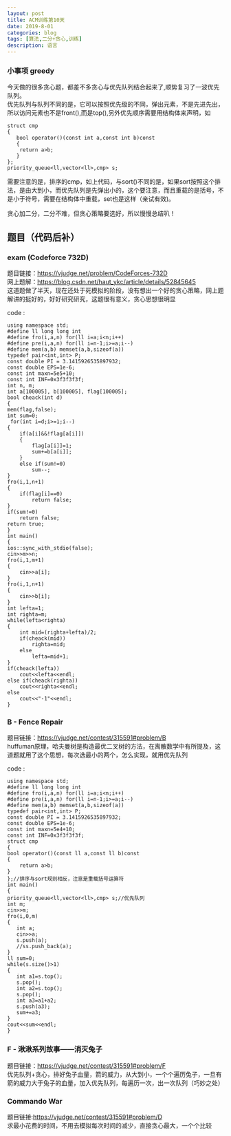 ```yaml
---
layout: post
title: ACM训练第10天
date: 2019-8-01
categories: blog
tags: [算法,二分+贪心,训练]
description: 语言
---
```


### 小事项 greedy
今天做的很多贪心题，都差不多贪心与优先队列结合起来了,顺势复习了一波优先队列。<br/>
优先队列与队列不同的是，它可以按照优先级的不同，弹出元素，不是先进先出，所以访问元素也不是front(),而是top(),另外优先顺序需要用结构体来声明，如 <br/>

    struct cmp
    {
       bool operator()(const int a,const int b)const 
       {
       	return a>b;
       }
    };
    priority_queue<ll,vector<ll>,cmp> s;

需要注意的是，排序的cmp，如上代码，与sort()不同的是，如果sort按照这个排法，是由大到小，而优先队列是先弹出小的，这个要注意，而且重载的是括号，不是小于符号，需要在结构体中重载，set也是这样（亲试有效)。<br/>

贪心加二分，二分不难，但贪心策略要选好，所以慢慢总结叭！<br/>


## 题目（代码后补）

### exam (Codeforce 732D)
题目链接：<https://vjudge.net/problem/CodeForces-732D><br/>
网上题解：<https://blog.csdn.net/haut_ykc/article/details/52845645><br/>
这道题做了半天，现在还处于死模拟的阶段，没有想出一个好的贪心策略，网上题解讲的挺好的，好好研究研究，这题很有意义，贪心思想很明显<br/>

code :

    using namespace std;
    #define ll long long int
    #define fro(i,a,n) for(ll i=a;i<n;i++)
    #define pre(i,a,n) for(ll i=n-1;i>=a;i--)
    #define mem(a,b) memset(a,b,sizeof(a))
    typedef pair<int,int> P;
    const double PI = 3.1415926535897932;
    const double EPS=1e-6;
    const int maxn=5e5+10;
    const int INF=0x3f3f3f3f;
    int n, m;
    int a[100005], b[100005], flag[100005];
    bool cheack(int d)
    {
    mem(flag,false);
    int sum=0;
     for(int i=d;i>=1;i--)
    {
        if(a[i]&&!flag[a[i]])
        {
            flag[a[i]]=1;
            sum+=b[a[i]];
        }
        else if(sum!=0)
            sum--;
    }
    fro(i,1,n+1)
    {
        if(flag[i]==0)
            return false;
    }
    if(sum!=0)
        return false;
    return true;
    }
    int main()
    {
    ios::sync_with_stdio(false);
    cin>>m>>n;
    fro(i,1,m+1)
    {
        cin>>a[i];
    }
    fro(i,1,n+1)
    {
        cin>>b[i];
    }
    int lefta=1;
    int righta=m;
    while(lefta<righta)
    {
        int mid=(righta+lefta)/2;
        if(cheack(mid))
            righta=mid;
        else
            lefta=mid+1;
    }
    if(cheack(lefta))
        cout<<lefta<<endl;
    else if(cheack(righta))
        cout<<righta<<endl;
    else
        cout<<"-1"<<endl;
    }

### B - Fence Repair 
题目链接：<https://vjudge.net/contest/315591#problem/B><br/>
huffuman原理，哈夫曼树是构造最优二叉树的方法，在离散数学中有所提及，这道题就用了这个思想，每次选最小的两个，怎么实现，就用优先队列<br/>

code :

    using namespace std;
    #define ll long long int
    #define fro(i,a,n) for(ll i=a;i<n;i++)
    #define pre(i,a,n) for(ll i=n-1;i>=a;i--)
    #define mem(a,b) memset(a,b,sizeof(a))
    typedef pair<int,int> P;
    const double PI = 3.1415926535897932;
    const double EPS=1e-6;
    const int maxn=5e4+10;
    const int INF=0x3f3f3f3f;
    struct cmp
    {
    bool operator()(const ll a,const ll b)const
    {
        return a>b;
    }
    };//排序与sort规则相反，注意是重载括号运算符
    int main()
    {
    priority_queue<ll,vector<ll>,cmp> s;//优先队列
    int m;
    cin>>m;
    fro(i,0,m)
    {
       int a;
       cin>>a;
       s.push(a);
       //ss.push_back(a);
    }
    ll sum=0;
    while(s.size()>1)
    {
       int a1=s.top();
       s.pop();
       int a2=s.top();
       s.pop();
       int a3=a1+a2;
       s.push(a3);
       sum+=a3;
    }
    cout<<sum<<endl;
    }

### F - 湫湫系列故事——消灭兔子 
题目链接：<https://vjudge.net/contest/315591#problem/F><br/>
优先队列+贪心，排好兔子血量，箭的威力，从大到小，一个个遍历兔子，一旦有箭的威力大于兔子的血量，加入优先队列，每遍历一次，出一次队列（巧妙之处）<br/>

### Commando War
题目链接:<https://vjudge.net/contest/315591#problem/D><br/>
求最小花费的时间，不用去模拟每次时间的减少，直接贪心最大，一个个比较<br/>






